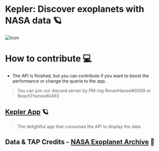 # Kepler: Discover exoplanets with NASA data 🪐

![Icon](https://i.ibb.co/wyp3wgb/IMG-20200907-WA0002.jpg)

# How to contribute 💻
- The API is finished, but you can contribute if you want to boost the performance or change the querie to the app.
> You can join our discord server by PM-ing RonanHansel#0059 or BeachThanos#0493

## [Kepler App](https://www.github.com/ronanhansel/kepler-api) 🪐
> The delightful app that consumes the API to display the data

## Data & TAP Credits - [NASA Exoplanet Archive](https://exoplanetarchive.ipac.caltech.edu/) 🚀

